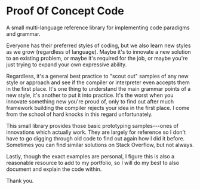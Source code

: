 Proof Of Concept Code
=====================

A small multi-language reference library for implementing code paradigms and grammar.

Everyone has their preferred styles of coding, but we also learn new styles as we grow (regardless of language).
Maybe it's to innovate a new solution to an existing problem, or maybe it's required for the job,
or maybe you're just trying to expand your own expressive ability.

Regardless, it's a general best practice to "scout out" samples of any new style or approach and see if the
compiler or interpreter even accepts them in the first place. It's one thing to understand the main grammar
points of a new style, it's another to put it into practice. It's the worst when you innovate something new you're
proud of, only to find out after much framework building the compiler rejects your idea in the first place.
I come from the school of hard knocks in this regard unfortunately.

This small library provides those basic prototyping samples---ones of innovations which actually work.
They are largely for reference so I don't have to go digging through old code to find out again how I did it before.
Sometimes you can find similar solutions on Stack Overflow, but not always.

Lastly, though the exact examples are personal, I figure this is also a reasonable resource to add to my portfolio,
so I will do my best to also document and explain the code within.

Thank you.

